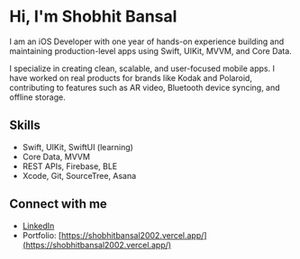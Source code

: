 # Hi, I'm Shobhit Bansal

I am an iOS Developer with one year of hands-on experience building and maintaining production-level apps using Swift, UIKit, MVVM, and Core Data.

I specialize in creating clean, scalable, and user-focused mobile apps. I have worked on real products for brands like Kodak and Polaroid, contributing to features such as AR video, Bluetooth device syncing, and offline storage.

## Skills
- Swift, UIKit, SwiftUI (learning)
- Core Data, MVVM
- REST APIs, Firebase, BLE
- Xcode, Git, SourceTree, Asana

## Connect with me
- [LinkedIn](https://www.linkedin.com/in/shobhitbansal2002)  
- Portfolio: [https://shobhitbansal2002.vercel.app/](https://shobhitbansal2002.vercel.app/)
